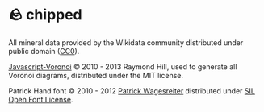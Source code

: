# 🪨 chipped

All mineral data provided by the Wikidata community distributed under public domain ([CC0](https://www.wikidata.org/wiki/Wikidata:Licensing)).

[Javascript-Voronoi](https://github.com/gorhill/Javascript-Voronoi) © 2010 - 2013 Raymond Hill, used to generate all Voronoi diagrams, distributed under the MIT license.

Patrick Hand font © 2010 - 2012 [Patrick Wagesreiter](mail@patrickwagesreiter.at) distributed under [SIL Open Font License](patrick-hand-ofl.text).
